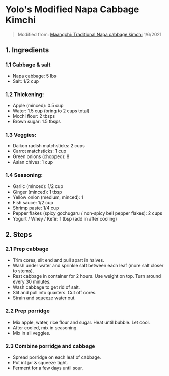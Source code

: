 # Yolo's Modified Napa Cabbage Kimchi
> Modified from: [Maangchi: Traditional Napa cabbage kimchi](https://www.maangchi.com/recipe/tongbaechu-kimchi)
> 1/6/2021 <br>

## 1. Ingredients
### 1.1 Cabbage & salt
- Napa cabbage: 5 lbs
- Salt: 1/2 cup

### 1.2 Thickening:
- Apple (minced): 0.5 cup
- Water: 1.5 cup (bring to 2 cups total)
- Mochi flour: 2 tbsps
- Brown sugar: 1.5 tbsps

### 1.3 Veggies:
- Daikon radish matchsticks: 2 cups
- Carrot matchsticks: 1 cup
- Green onions (chopped): 8
- Asian chives: 1 cup

### 1.4 Seasoning:
- Garlic (minced): 1/2 cup
- Ginger (minced): 1 tbsp
- Yellow onion (medium, minced): 1
- Fish sauce: 1/2 cup
- Shrimp paste: 1/4 cup
- Pepper flakes (spicy gochugaru / non-spicy bell pepper flakes): 2 cups
- Yogurt / Whey / Kefir: 1 tbsp (add in after cooling)

## 2. Steps
### 2.1 Prep cabbage
- Trim cores, slit end and pull apart in halves.
- Wash under water and sprinkle salt between each leaf (more salt closer to stems).
- Rest cabbage in container for 2 hours. Use weight on top. Turn around every 30 minutes. 
- Wash cabbage to get rid of salt.
- Slit and pull into quarters. Cut off cores.
- Strain and squeeze water out.

### 2.2 Prep porridge
- Mix apple, water, rice flour and sugar. Heat until bubble. Let cool.
- After cooled, mix in seasoning.
- Mix in all veggies.

### 2.3 Combine porridge and cabbage
- Spread porridge on each leaf of cabbage.
- Put int jar & squeeze tight.
- Ferment for a few days until sour.
